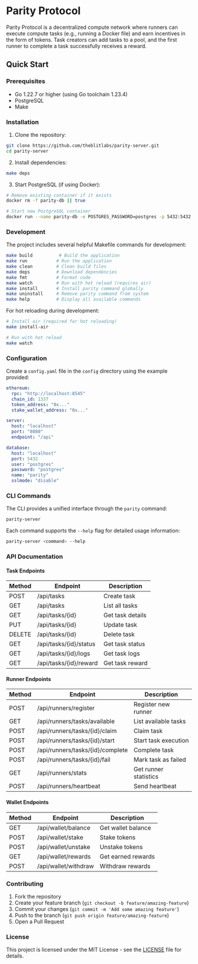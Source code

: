 # Parity Protocol

Parity Protocol is a decentralized compute network where runners can execute compute tasks (e.g., running a Docker file) and earn incentives in the form of tokens. Task creators can add tasks to a pool, and the first runner to complete a task successfully receives a reward.

## Quick Start

### Prerequisites

- Go 1.22.7 or higher (using Go toolchain 1.23.4)
- PostgreSQL
- Make

### Installation

1. Clone the repository:

```bash
git clone https://github.com/theblitlabs/parity-server.git
cd parity-server
```

2. Install dependencies:

```bash
make deps
```

3. Start PostgreSQL (if using Docker):

```bash
# Remove existing container if it exists
docker rm -f parity-db || true

# Start new PostgreSQL container
docker run --name parity-db -e POSTGRES_PASSWORD=postgres -p 5432:5432 -d postgres
```

### Development

The project includes several helpful Makefile commands for development:

```bash
make build          # Build the application
make run           # Run the application
make clean         # Clean build files
make deps          # Download dependencies
make fmt           # Format code
make watch         # Run with hot reload (requires air)
make install       # Install parity command globally
make uninstall     # Remove parity command from system
make help          # Display all available commands
```

For hot reloading during development:

```bash
# Install air (required for hot reloading)
make install-air

# Run with hot reload
make watch
```

### Configuration

Create a `config.yaml` file in the `config` directory using the example provided:

```yaml
ethereum:
  rpc: "http://localhost:8545"
  chain_id: 1337
  token_address: "0x..."
  stake_wallet_address: "0x..."

server:
  host: "localhost"
  port: "8080"
  endpoint: "/api"

database:
  host: "localhost"
  port: 5432
  user: "postgres"
  password: "postgres"
  name: "parity"
  sslmode: "disable"
```

### CLI Commands

The CLI provides a unified interface through the `parity` command:

```bash
parity-server
```

Each command supports the `--help` flag for detailed usage information:

```bash
parity-server <command> --help
```

### API Documentation

#### Task Endpoints

| Method | Endpoint               | Description      |
| ------ | ---------------------- | ---------------- |
| POST   | /api/tasks             | Create task      |
| GET    | /api/tasks             | List all tasks   |
| GET    | /api/tasks/{id}        | Get task details |
| PUT    | /api/tasks/{id}        | Update task      |
| DELETE | /api/tasks/{id}        | Delete task      |
| GET    | /api/tasks/{id}/status | Get task status  |
| GET    | /api/tasks/{id}/logs   | Get task logs    |
| GET    | /api/tasks/{id}/reward | Get task reward  |

#### Runner Endpoints

| Method | Endpoint                         | Description           |
| ------ | -------------------------------- | --------------------- |
| POST   | /api/runners/register            | Register new runner   |
| GET    | /api/runners/tasks/available     | List available tasks  |
| POST   | /api/runners/tasks/{id}/claim    | Claim task            |
| POST   | /api/runners/tasks/{id}/start    | Start task execution  |
| POST   | /api/runners/tasks/{id}/complete | Complete task         |
| POST   | /api/runners/tasks/{id}/fail     | Mark task as failed   |
| GET    | /api/runners/stats               | Get runner statistics |
| POST   | /api/runners/heartbeat           | Send heartbeat        |

#### Wallet Endpoints

| Method | Endpoint             | Description        |
| ------ | -------------------- | ------------------ |
| GET    | /api/wallet/balance  | Get wallet balance |
| POST   | /api/wallet/stake    | Stake tokens       |
| POST   | /api/wallet/unstake  | Unstake tokens     |
| GET    | /api/wallet/rewards  | Get earned rewards |
| POST   | /api/wallet/withdraw | Withdraw rewards   |

### Contributing

1. Fork the repository
2. Create your feature branch (`git checkout -b feature/amazing-feature`)
3. Commit your changes (`git commit -m 'Add some amazing feature'`)
4. Push to the branch (`git push origin feature/amazing-feature`)
5. Open a Pull Request

### License

This project is licensed under the MIT License - see the [LICENSE](LICENSE) file for details.
